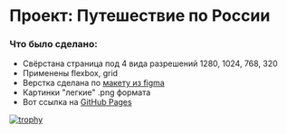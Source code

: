 # Проект: Путешествие по России


### Что было сделано:
* Свёрстана страница под 4 вида разрешений 1280, 1024, 768, 320
* Применены flexbox, grid
* Верстка сделана по [макету из figma](https://www.figma.com/file/5S2WSbEFL6awjVWJ0NWL8Q/Sprint-3_-Russia-_-desktop-mobile?node-id=28503%3A0)
* Картинки "легкие" .png формата
* Вот ссылка на [GitHub Pages](https://firsakovds.github.io/russian-travel/index.html)


[![trophy](https://github-profile-trophy.vercel.app/?username=firsakovds)](https://github.com/ryo-ma/github-profile-trophy)
